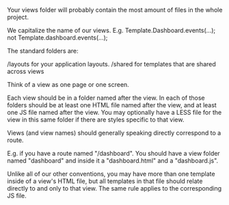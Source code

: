 Your views folder will probably contain the most amount of files in the whole project.

We capitalize the name of our views. E.g. Template.Dashboard.events(...); not Template.dashboard.events(...);

The standard folders are:

/layouts for your application layouts.
/shared for templates that are shared across views

Think of a view as one page or one screen.

Each view should be in a folder named after the view.
In each of those folders should be at least one HTML file named after the view, and at least one JS file named after the view. You may optionally have a LESS file for the view in this same folder if there are styles specific to that view.

Views (and view names) should generally speaking directly correspond to a route.

E.g. if you have a route named "/dashboard". You should have a view folder named "dashboard" and inside it a "dashboard.html" and a "dashboard.js".

Unlike all of our other conventions, you may have more than one template inside of a view's HTML file, but all templates in that file should relate directly to and only to that view. The same rule applies to the corresponding JS file.